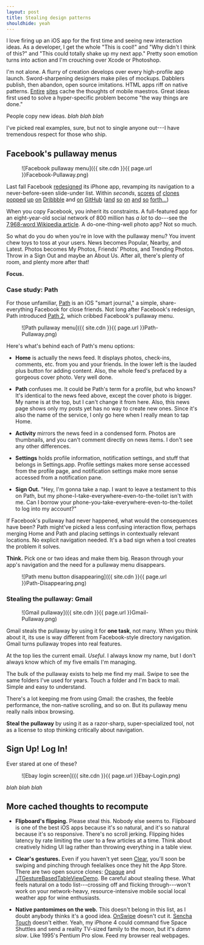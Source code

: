 ```yaml
---
layout: post
title: Stealing design patterns
shouldhide: yeah
---
```


I love firing up an iOS app for the first time and seeing new interaction ideas. As a developer, I get the whole "This is cool!" and "Why didn't I think of this?" and "This could totally shake up my next app." Pretty soon emotion turns into action and I'm crouching over Xcode or Photoshop.

I'm not alone. A flurry of creation develops over every high-profile app launch. Sword-sharpening designers make piles of mockups. Dabblers publish, then abandon, open source imitations. HTML apps riff on native patterns. [Entire](http://pttrns.com/) [sites](http://mobile-patterns.com/) cache the thoughts of mobile maestros. Great ideas first used to solve a hyper-specific problem become "the way things are done."

People copy new ideas. *blah blah blah*

I've picked real examples, sure, but not to single anyone out---I have tremendous respect for those who ship.

## Facebook's pullaway menus ##

<figure markdown="1">
    ![Facebook pullaway menu]({{ site.cdn }}{{ page.url }}Facebook-Pullaway.png)
</figure>

Last fall Facebook [redesigned](http://www.theverge.com/2011/10/14/2482541/facebook-4-0-for-iphone-review) its iPhone app, revamping its navigation to a never-before-seen slide-under list. Within *seconds*, [scores](http://dribbble.com/shots/438343-Mused-App-Menu) [of](http://dribbble.com/shots/328680-Menu-Page) [clones](http://dribbble.com/shots/363643-TouristEye-App-Menu) [popped](http://dribbble.com/shots/379777-Icon-menu-iPhone-Retina-Display) [up](http://dribbble.com/shots/406034-Menu) [on](http://dribbble.com/shots/303814-mobile-pullout-menu-for-responsive-design) [Dribbble](http://dribbble.com/shots/352066-Float-Reader-Menu-Sneak-Peek) and [on](https://github.com/Inferis/ViewDeck) [GitHub](https://github.com/devindoty/DDMenuController) ([and](https://github.com/mystcolor/JTRevealSidebarDemo) [so](https://github.com/meiwin/MWFSlideNavigationViewController) [on](https://github.com/pkluz/ZUUIRevealController) [and](https://github.com/jeremieweldin/JWSlideMenu) [so](https://github.com/inonb/SlideMenuController) [forth](https://github.com/edgecase/ECSlidingViewController)[&hellip;](https://github.com/mpociot/titanium-facebook-slide-menu))

When you copy Facebook, you inherit its constraints. A full-featured app for an eight-year-old social network of 800 million has *a lot* to do---see the [7,968-word Wikipedia article](http://en.wikipedia.org/wiki/Facebook_features). A do-one-thing-well photo app? Not so much.

So what do you do when you're in love with the pullaway menu? You invent chew toys to toss at your users. News becomes Popular, Nearby, and Latest. Photos becomes My Photos, Friends' Photos, and Trending Photos. Throw in a Sign Out and maybe an About Us. After all, there's plenty of room, and plenty more after that!

**Focus.**

### Case study: Path ###

For those unfamiliar, [Path](https://path.com/) is an iOS "smart journal," a simple, share-everything Facebook for close friends. Not long after Facebook's redesign, Path introduced [Path 2](http://blog.path.com/post/13533662902/introducing-path-2-the-smart-journal), which cribbed Facebook's pullaway menu.

<figure markdown="1">
    ![Path pullaway menu]({{ site.cdn }}{{ page.url }}Path-Pullaway.png)
</figure>

Here's what's behind each of Path's menu options:

* **Home** is actually the news feed. It displays photos, check-ins, comments, etc. from you and your friends. In the lower left is the lauded plus button for adding content. Also, the whole feed's prefaced by a gorgeous cover photo. Very well done.

* **Path** confuses me. It could be Path's term for a profile, but who knows? It's identical to the news feed above, except the cover photo is bigger. My name is at the top, but I can't change it from here. Also, this news page shows only my posts yet has no way to create new ones. Since it's also the name of the service, I only go here when I really mean to tap Home.

* **Activity** mirrors the news feed in a condensed form. Photos are thumbnails, and you can't comment directly on news items. I don't see any other differences.

* **Settings** holds profile information, notification settings, and stuff that belongs in Settings.app. Profile settings makes more sense accessed from the profile page, and notification settings make more sense accessed from a notification pane.

* **Sign Out.** "Hey, I'm gonna take a nap. I want to leave a testament to this on Path, but my phone-I-take-everywhere-even-to-the-toilet isn't with me. Can I borrow your phone-you-take-everywhere-even-to-the-toilet to log into my account?"

If Facebook's pullaway had never happened, what would the consequences have been? Path might've picked a less confusing interaction flow, perhaps merging Home and Path and placing settings in contextually relevant locations. No explicit navigation needed. It's a bad sign when a tool creates the problem it solves.

**Think.** Pick one or two ideas and make them big. Reason through your app's navigation and the need for a pullaway menu disappears.

<figure markdown="1">
    ![Path menu button disappearing]({{ site.cdn }}{{ page.url }}Path-Disappearing.png)
</figure>

### Stealing the pullaway: Gmail ###

<figure markdown="1">
    ![Gmail pullaway]({{ site.cdn }}{{ page.url }}Gmail-Pullaway.png)
</figure>

Gmail steals the pullaway by using it for **one task**, not many. When you think about it, its use is way different from Facebook-style directory navigation. Gmail turns pullaway tropes into real features.

At the top lies the current email. *Useful*. I always know my name, but I don't always know which of my five emails I'm managing.

The bulk of the pullaway exists to help me find my mail. Swipe to see the same folders I've used for years. Touch a folder and I'm back to mail. Simple and easy to understand.

There's a lot keeping me from using Gmail: the crashes, the feeble performance, the non-native scrolling, and so on. But its pullaway menu really nails inbox browsing.

**Steal the pullaway** by using it as a razor-sharp, super-specialized tool, not as a license to stop thinking critically about navigation.

## Sign Up! Log In! ##

Ever stared at one of these?

<figure markdown="1">
    ![Ebay login screen]({{ site.cdn }}{{ page.url }}Ebay-Login.png)
</figure>

*blah blah blah*

## More cached thoughts to&nbsp;recompute ##

* **Flipboard's flipping.** Please steal this. Nobody else seems to. Flipboard is one of the best iOS apps because it's so natural, and it's so natural because it's so responsive. There's no scroll jerking. Flipping hides latency by rate limiting the user to a few articles at a time. Think about creatively hiding UI lag rather than throwing everything in a table view.

* **Clear's gestures.** Even if you haven't yet seen [Clear](http://www.youtube.com/embed/0nBLtPC7mnI), you'll soon be swiping and pinching through feelalikes once they hit the App Store. There are two open source clones: [Opaque](https://github.com/MassiveHealth/Opaque) and [JTGestureBasedTableViewDemo](https://github.com/mystcolor/jtgesturebasedtableviewdemo). Be careful about stealing these. What feels natural on a todo list---crossing off and flicking through---won't work on your network-heavy, resource-intensive mobile social local weather app for wine enthusiasts.

* **Native pantomimes on the web.** This doesn't belong in this list, as I doubt anybody thinks it's a good idea. [OnSwipe](http://onswipe.com/) doesn't cut it. [Sencha Touch](http://www.sencha.com/products/touch) doesn't either. Yeah, my iPhone 4 could command five Space Shuttles and send a reality TV-sized family to the moon, but it's *damn slow*. Like 1995's Pentium Pro slow. Feed my browser real webpages.
